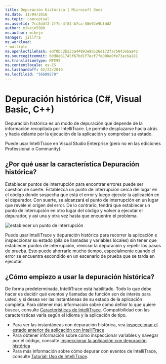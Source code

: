 ```yaml
---
title: Depuración histórica | Microsoft Docs
ms.date: 11/04/2016
ms.topic: conceptual
ms.assetid: 7cc5ddf2-2f7c-4f83-b7ca-58e92e9bfdd2
author: mikejo5000
ms.author: mikejo
manager: jillfra
ms.workload:
- multiple
ms.openlocfilehash: edf0bc2b233a44893e9a526e172fa75043ebaa42
ms.sourcegitcommit: b0d8e61745f67bd1f7ecf7fe080a0fe73ac6a181
ms.translationtype: MTE95
ms.contentlocale: es-ES
ms.lasthandoff: 02/22/2019
ms.locfileid: "56689270"
---
```

# <a name="historical-debugging-c-visual-basic-c"></a>Depuración histórica (C#, Visual Basic, C++)

Depuración histórica es un modo de depuración que depende de la información recopilada por IntelliTrace. Le permite desplazarse hacia atrás y hacia delante por la ejecución de la aplicación y comprobar su estado.

 Puede usar IntelliTrace en Visual Studio Enterprise (pero no en las ediciones Professional o Community).

## <a name="why-use-historical-debugging"></a>¿Por qué usar la característica Depuración histórica?

 Establecer puntos de interrupción para encontrar errores puede ser cuestión de suerte. Establezca un punto de interrupción cerca del lugar en el código donde sospecha que está el error y luego ejecute la aplicación en el depurador. Con suerte, se alcanzará el punto de interrupción en un lugar que revele el origen del error. De lo contrario, tendrá que establecer un punto de interrupción en otro lugar del código y volver a ejecutar el depurador, y así una y otra vez hasta que encuentre el problema.

 ![establecer un punto de interrupción](../debugger/media/breakpointprocesa.png "BreakpointProcesa")

 Puede usar IntelliTrace y depuración histórica para recorrer la aplicación e inspeccionar su estado (pila de llamadas y variables locales) sin tener que establecer puntos de interrupción, reiniciar la depuración y repetir los pasos de prueba. Esto puede ahorrarle mucho tiempo, especialmente cuando el error se encuentra escondido en un escenario de prueba que se tarda en ejecutar.

## <a name="how-do-i-start-using-historical-debugging"></a>¿Cómo empiezo a usar la depuración histórica?

 De forma predeterminada, IntelliTrace está habilitado. Todo lo que debe hacer es decidir qué eventos y llamadas de función son de interés para usted, y si desea ver las instantáneas de su estado de la aplicación completa. Para obtener más información sobre cómo definir lo que quiere buscar, consulte [Características de IntelliTrace](../debugger/intellitrace-features.md). Compatibilidad con las características varía según el idioma y la aplicación de tipo.

 - Para ver las instantáneas con depuración histórica, vea [inspeccionar el estado anterior de aplicación con IntelliTrace](../debugger/view-historical-application-state.md)
 - Para obtener información sobre cómo inspeccionar variables y navegar por el código, consulte [inspeccionar la aplicación con depuración histórica](../debugger/historical-debugging-inspect-app.md)
 - Para más información sobre cómo depurar con eventos de IntelliTrace, consulte [Tutorial: Uso de IntelliTrace](../debugger/walkthrough-using-intellitrace.md).